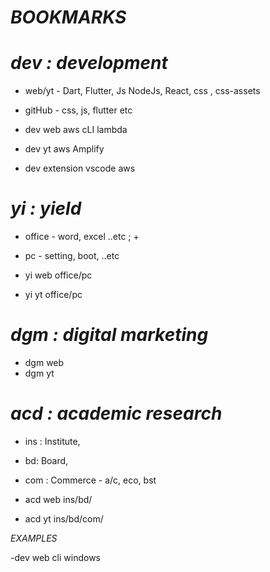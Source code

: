 # **_BOOKMARKS_**

# _dev : development_

- web/yt - Dart, Flutter, Js NodeJs, React, css , css-assets
- gitHub - css, js, flutter etc

- dev web aws cLI lambda
- dev yt aws Amplify
- dev extension vscode aws

# _yi : yield_

- office - word, excel ..etc ; +
- pc - setting, boot, ..etc

- yi web office/pc
- yi yt office/pc

# _dgm : digital marketing_

- dgm web
- dgm yt

# _acd : academic research_

- ins : Institute,
- bd: Board,
- com : Commerce - a/c, eco, bst

- acd web ins/bd/
- acd yt ins/bd/com/

_EXAMPLES_

-dev web cli windows
